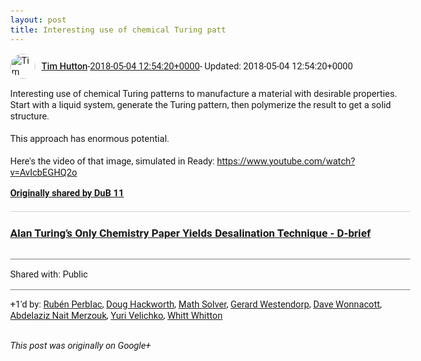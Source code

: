 ```yaml
---
layout: post
title: Interesting use of chemical Turing patt
---
```


<html><head><meta charset="utf-8"><title>Interesting use of chemical Turing patterns to manufacture a material with de...</title><style>body {font: 11pt Roboto, Arial, sans-serif; max-width: 640px; margin: 24px;}.author-photo {border-radius: 50%; margin-right: 10px; width: 40px;}.author {font-weight: 500;}.main-content {margin: 15px 0 15px;}.post-title {font-weight: bold;}.location {display: block; margin-top: 15px;}.location img {float: left; margin-right: 5px; width: 20px;}.media-link {display: inline-block; max-width: 100%; vertical-align: top;}.media-link p {margin-top: 5px; max-height: 4em; overflow: scroll;}.media {max-height: 100vh; max-width: 100%;}.video-placeholder {background: black; display: flex; height: 300px; max-width: 100%; width: 640px;}.play-icon {border-bottom: 30px solid transparent; border-left: 50px solid white; border-top: 30px solid transparent; color: white; margin: auto;}.album {max-height: 800px; overflow: scroll; width: calc(100vw - 48px);}.album .media-link {margin-right: 5px; max-width: 250px;}.album .media {max-height: 250px;}.link-embed {border-top: 1px solid lightgrey; display: block; margin-top: 20px;}.link-embed img {max-width: 100%;}.inline-link-embed {display: block;}.inline-link-embed img {vertical-align: middle;}.link-title {display: inline-block; font-size: medium; font-weight: 300; padding-left: 1em;}.reshare-attribution {display: block; font-weight: bold; margin-bottom: 10px;}.poll-image {margin-bottom: 5px; max-height: 300px; max-width: 500px;}.poll-choice {align-items: center; display: flex; margin-bottom: 5px; max-width: 500px;}.poll-choice-percentage {background-color: lightblue; height: 100%; left: 0; position: absolute; z-index: -1;}.poll-choice-selected {margin-right: 5px;}.poll-choice-results {border: 1px solid lightgray; border-radius: 5px; display: flex; line-height: 40px; overflow: hidden; padding: 0 8px; position: relative;}.poll-choice-results, .poll-choice-description {flex-grow: 1; margin-right: 10px;}.poll-choice-image {width: 100%;}.poll-choice-image, .poll-choice-image img {max-height: 40px; max-width: 100px;}.poll-choice-votes {max-height: 100px; overflow: auto;}.plus-entity-embed {color: black; display: block; text-decoration: none;}.plus-entity-embed-cover-photo {max-height: 300px; max-width: 100%;}.plus-entity-embed-info {padding: 0 1em 1em;}.plus-entity-embed-info h2 {font-weight: 500; margin: 10px 0;}.plus-entity-embed-info p {font-size: small; margin: 0;}.collection-owner-avatar {border-radius: 50%; border: 2px solid white; height: 40px; margin-top: -22px;}.visibility {padding: 1em 0; border-top: 1px solid grey;}.post-activity {padding: 1em 0; border-top: 1px solid grey;}.comments {border-top: 1px solid gray; padding-top: 1em;}.comment + .comment {margin-top: 1em;}.comment .media-link, .comment .inline-link-embed {margin-top: 5px;}</style></head><body><div style="margin-bottom:1em;"><div style="display:flex; align-items:center"><img class="author-photo" src="https://lh4.googleusercontent.com/-epo4ZZKNqEw/AAAAAAAAAAI/AAAAAAAAVSU/qu3LpcHEnoQ/s64-c/photo.jpg" alt="Tim Hutton"><a href="https://plus.google.com/+TimHutton" target="_blank" class="author">Tim Hutton</a> - <a target="_blank" href="https://plus.google.com/+TimHutton/posts/1KWn4i6CYQN">2018-05-04 12:54:20+0000</a><span> - Updated: 2018-05-04 12:54:20+0000</span></div><div class="main-content">Interesting use of chemical Turing patterns to manufacture a material with desirable properties. Start with a liquid system, generate the Turing pattern, then polymerize the result to get a solid structure.<br><br>This approach has enormous potential.<br><br>Here&#39;s the video of that image, simulated in Ready: <a rel="nofollow" target="_blank" href="https://www.youtube.com/watch?v=AvIcbEGHQ2o" class="ot-anchor bidi_isolate" jslog="10929; track:click" dir="ltr">https://www.youtube.com/watch?v=AvIcbEGHQ2o</a></div><div><a target="_blank" href="https://plus.google.com/+Dub11/posts/5Hf8zHRpfgH" class="reshare-attribution">Originally shared by DuB 11</a><a href="http://blogs.discovermagazine.com/d-brief/2018/05/03/turing-desalination/#.WuuIz_ckC35" target="_blank" class="link-embed"><h3>Alan Turing’s Only Chemistry Paper Yields Desalination Technique - D-brief</h3><img src="http://blogs.discovermagazine.com/d-brief/files/2018/05/hqdefault.jpg" alt=""></a></div></div><div class="visibility">Shared with: Public</div><div class="post-activity"><div class="plus-oners">+1'd by: <a href="https://plus.google.com/+RubénPerblac">Rubén Perblac</a>, <a href="https://plus.google.com/111750881748363551870">Doug Hackworth</a>, <a href="https://plus.google.com/+MathSolverAll">Math Solver</a>, <a href="https://plus.google.com/100749485701818304238">Gerard Westendorp</a>, <a href="https://plus.google.com/+DaveWonnacott">Dave Wonnacott</a>, <a href="https://plus.google.com/114982179961753756261">Abdelaziz Nait Merzouk</a>, <a href="https://plus.google.com/+YuriVelichko">Yuri Velichko</a>, <a href="https://plus.google.com/+WhittWhitton">Whitt Whitton</a></div></div></body></html>

<i>This post was originally on Google+</i>